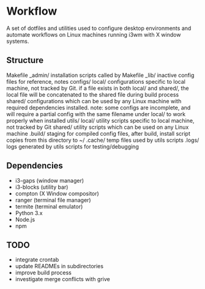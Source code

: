 # Workflow
A set of dotfiles and utilities used to configure desktop environments and automate workflows on Linux machines running i3wm with X window systems.

## Structure
Makefile
_admin/
    installation scripts called by Makefile
_lib/
    inactive config files for reference, notes
configs/
    local/
        configurations specific to local machine, not tracked by Git.
        if a file exists in both local/ and shared/, the local file will
        be concatenated to the shared file during build process
    shared/
        configurations which can be used by any Linux machine with required
        dependencies installed. 
        note: some configs are incomplete, and will require a partial config
        with the same filename under local/ to work properly when installed
utils/
    local/
        utility scripts specific to local machine, not tracked by Git
    shared/
        utility scripts which can be used on any Linux machine
.build/
    staging for compiled config files, after build, install script copies from this directory to ~/
.cache/
    temp files used by utils scripts
.logs/
    logs generated by utils scripts for testing/debugging

## Dependencies
* i3-gaps (window manager)
* i3-blocks (utility bar)
* compton (X Window compositor)
* ranger (terminal file manager)
* termite (terminal emulator)
* Python 3.x
* Node.js
* npm

## TODO
* integrate crontab
* update READMEs in subdirectories
* improve build process
* investigate merge conflicts with grive